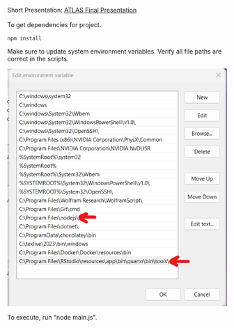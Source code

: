Short Presentation: 
[ATLAS Final Presentation](https://docs.google.com/presentation/d/1sURnbr5knghL71Ta6FU2Ub-EKgcPxsVj16ODFiYFmu4/edit?usp=sharing)
<br />
<br />
To get dependencies for project.

```
npm install
```

Make sure to update system environment variables. Verify all file paths are correct in the scripts.

![1714362307067](image/README/1714362307067.png)

To execute, run "node main.js".



